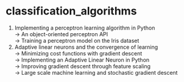 # classification_algorithms

1. Implementing a perceptron learning algorithm in Python</br>
  -> An object-oriented perceptron API </br>
  -> Training a perceptron model on the Iris dataset</br>
2. Adaptive linear neurons and the convergence of learning </br>
  -> Minimizing cost functions with gradient descent</br>
  -> Implementing an Adaptive Linear Neuron in Python</br>
  -> Improving gradient descent through feature scaling</br>
  -> Large scale machine learning and stochastic gradient descent

